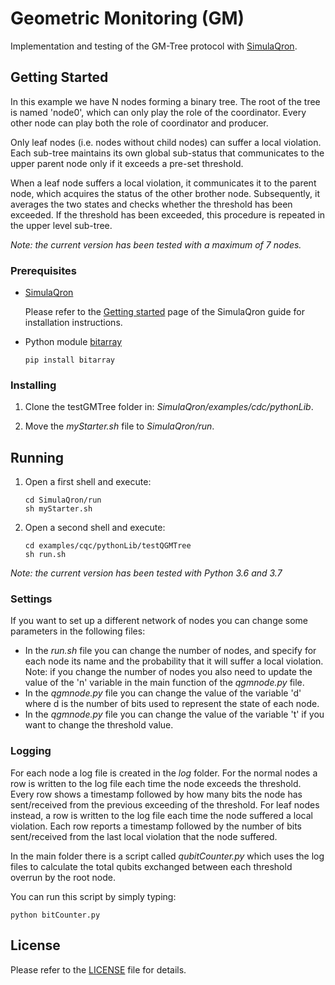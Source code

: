 # Geometric Monitoring (GM)

Implementation and testing of the GM-Tree protocol with [SimulaQron](http://www.simulaqron.org/).

## Getting Started

In this example we have N nodes forming a binary tree.
The root of the tree is named 'node0', which can only play the role of the coordinator.
Every other node can play both the role of coordinator and producer.

Only leaf nodes (i.e. nodes without child nodes) can suffer a local violation.
Each sub-tree maintains its own global sub-status that communicates to the upper parent node only if it exceeds a pre-set threshold.

When a leaf node suffers a local violation, it communicates it to the parent node, which acquires the status of the other brother node.
Subsequently, it averages the two states and checks whether the threshold has been exceeded.
If the threshold has been exceeded, this procedure is repeated in the upper level sub-tree.

*Note: the current version has been tested with a maximum of 7 nodes.*

### Prerequisites

* [SimulaQron](http://www.simulaqron.org/)

  Please refer to the [Getting started](https://softwarequtech.github.io/SimulaQron/html/GettingStarted.html) page of the SimulaQron guide for installation instructions.

* Python module [bitarray](https://pypi.org/project/bitarray/)
  ```
  pip install bitarray
  ```

### Installing

1. Clone the testGMTree folder in: *SimulaQron/examples/cdc/pythonLib*.

2. Move the *myStarter.sh* file to *SimulaQron/run*.

## Running

1. Open a first shell and execute:
   ```
   cd SimulaQron/run
   sh myStarter.sh
   ```

2. Open a second shell and execute:
   ```
   cd examples/cqc/pythonLib/testQGMTree
   sh run.sh
   ```

*Note: the current version has been tested with Python 3.6 and 3.7*

### Settings

If you want to set up a different network of nodes you can change some parameters in the following files:
* In the *run.sh* file you can change the number of nodes, and specify for each node its name and the probability that it will suffer a local violation.
  Note: if you change the number of nodes you also need to update the value of the 'n' variable in the main function of the *qgmnode.py* file.
* In the *qgmnode.py* file you can change the value of the variable 'd' where d is the number of bits used to represent the state of each node.
* In the *qgmnode.py* file you can change the value of the variable 't' if you want to change the threshold value.

### Logging

For each node a log file is created in the *log* folder.
For the normal nodes a row is written to the log file each time the node exceeds the threshold.
Every row shows a timestamp followed by how many bits the node has sent/received from the previous exceeding of the threshold.
For leaf nodes instead, a row is written to the log file each time the node suffered a local violation.
Each row reports a timestamp followed by the number of bits sent/received from the last local violation that the node suffered.

In the main folder there is a script called *qubitCounter.py* which uses the log files to calculate the total qubits exchanged between each threshold overrun by the root node.

You can run this script by simply typing:
```
python bitCounter.py
```

## License

Please refer to the [LICENSE](https://github.com/qis-unipr/QuantumNetworking/blob/master/LICENSE) file for details.